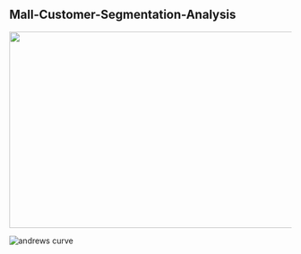 ## Mall-Customer-Segmentation-Analysis
<img src="https://images.unsplash.com/photo-1519567241046-7f570eee3ce6?ixlib=rb-1.2.1&ixid=eyJhcHBfaWQiOjEyMDd9&auto=format&fit=crop&w=1000&q=80" width="650" height="350">



![andrews curve](https://user-images.githubusercontent.com/64869288/90749071-d8900180-e287-11ea-8d79-c254a2df578e.png)
